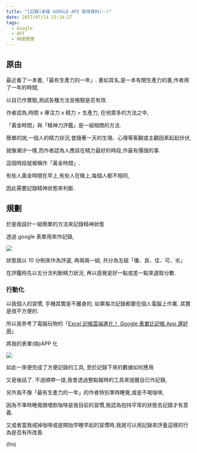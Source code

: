 ```yaml
---
title: "[記錄]串接 GOOGLE API 取得資料(一)"
date: 2017/07/14 15:14:27
tags:
  - Google
  - API
  - 時間管理
---
```


## 原由

最近看了一本書,「最有生產力的一年」. 書如其名,是一本有關生產力的書,作者用了一年的時間,

以自已作實驗,測試各種方法並檢驗是否有效.

作者認為,時間 x 專注力 x 精力 = 生產力, 在他眾多的方法之中,

「黃金時間」與「精神力評鑑」是一組相關的方法.

簡單的說,一個人的精力狀況,會隨著一天的生理、心理等客觀或主觀因素起起伏伏,

就像潮汐一樣,而作者認為人應該在精力最好的時段,作最有價值的事.

這個時段就被稱作「黃金時間」.

有些人黃金時間在早上,有些人在晚上,每個人都不相同,

因此需要記錄精神狀態來判斷.

## 規劃

於是我設計一組簡單的方法來記錄精神狀態

透過 google 表單用來作記錄,

![](https://i.imgur.com/XjfNTZR.jpg)

狀態我以 10 分制來作為評選, 再兩兩一組, 共分為五組「優、良、佳、可、劣」

在評鑑時先以五分法判斷精力狀況, 再以感覺是好一點或差一點來選取分數.

### 行動化

以我個人的習慣, 手機其實是不離身的, 如果每次記錄都要在個人電腦上作業, 其實是很不方便的.

所以我參考了電腦玩物的「[Excel 記帳雲端進化！ Google 表單比記帳 App 還好用](http://www.playpcesor.com/2015/09/excel-google-sheet-form-account-book.html)」

將我的表單(偽)APP 化

![](https://i.imgur.com/FW0VvjY.jpg)

如此一來便完成了方便記錄的工具, 至於記錄下來的數據如何應用

又是後話了. 不過順帶一提,我會透過整點報時的工具來提醒自已作記錄,

另外我不像「最有生產力的一年」的作者特別準時睡覺,或是不喝咖啡,

因為不準時睡覺跟嗜飲咖啡是我目前的習慣,我認為抱持平常的狀態去記錄才有意義.

又或者當我戒掉咖啡或是開始早睡早起的習慣時,我就可以用記錄來評量這樣的行為是否有所改善.

(fin)
